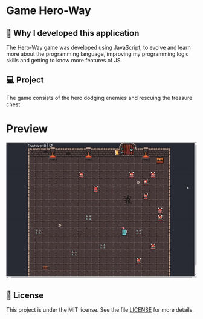# Game Hero-Way


## 🚀 Why I developed this application

The Hero-Way game was developed using JavaScript, to evolve and learn more about the programming language, improving my programming logic skills and getting to know more features of JS.
 
## 💻 Project

The game consists of the hero dodging enemies and rescuing the treasure chest.

<h1> Preview </h1>
<img src="video/GameHero-Way.gif"/>

## 📝 License

This project is under the MIT license. See the file [LICENSE](LICENSE.md) for more details.
